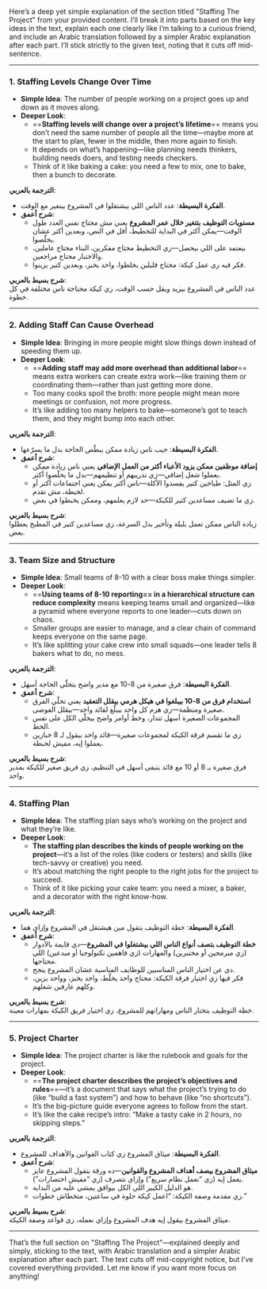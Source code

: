 Here’s a deep yet simple explanation of the section titled "Staffing The Project" from your provided content. I’ll break it into parts based on the key ideas in the text, explain each one clearly like I’m talking to a curious friend, and include an Arabic translation followed by a simpler Arabic explanation after each part. I’ll stick strictly to the given text, noting that it cuts off mid-sentence.

---

### 1. Staffing Levels Change Over Time
- **Simple Idea**: The number of people working on a project goes up and down as it moves along.
- **Deeper Look**: 
  - ==**Staffing levels will change over a project’s lifetime**== means you don’t need the same number of people all the time—maybe more at the start to plan, fewer in the middle, then more again to finish.
  - It depends on what’s happening—like planning needs thinkers, building needs doers, and testing needs checkers.
  - Think of it like baking a cake: you need a few to mix, one to bake, then a bunch to decorate.

**الترجمة بالعربي**:  
- **الفكرة البسيطة**: عدد الناس اللي بيشتغلوا في المشروع بيتغير مع الوقت.
- **شرح أعمق**: 
  - **مستويات التوظيف بتتغير خلال عمر المشروع** يعني مش محتاج نفس العدد طول الوقت—يمكن أكتر في البداية للتخطيط، أقل في النص، وبعدين أكتر عشان يخلّصوا.
  - بيعتمد على اللي بيحصل—زي التخطيط محتاج مفكرين، البناء محتاج عاملين، والاختبار محتاج مراجعين.
  - فكر فيه زي عمل كيكة: محتاج قليلين يخلطوا، واحد يخبز، وبعدين كتير يزينوا.

**شرح بسيط بالعربي**:  
عدد الناس في المشروع بيزيد ويقل حسب الوقت، زي كيكة محتاجة ناس مختلفة في كل خطوة.

---

### 2. Adding Staff Can Cause Overhead
- **Simple Idea**: Bringing in more people might slow things down instead of speeding them up.
- **Deeper Look**: 
  - ==**Adding staff may add more overhead than additional labor**== means extra workers can create extra work—like training them or coordinating them—rather than just getting more done.
  - Too many cooks spoil the broth: more people might mean more meetings or confusion, not more progress.
  - It’s like adding too many helpers to bake—someone’s got to teach them, and they might bump into each other.

**الترجمة بالعربي**:  
- **الفكرة البسيطة**: جيب ناس زيادة ممكن يبطّص الحاجة بدل ما يسرّعها.
- **شرح أعمق**: 
  - **إضافة موظفين ممكن يزود الأعباء أكتر من العمل الإضافي** يعني ناس زيادة ممكن يعملوا شغل إضافي—زي تدريبهم أو تنظيمهم—بدل ما يخلّصوا أكتر.
  - زي المثل: طباخين كتير يفسدوا الأكلة—ناس أكتر يمكن يعني اجتماعات أكتر أو لخبطة، مش تقدم.
  - زي ما تضيف مساعدين كتير للكيكة—حد لازم يعلمهم، وممكن يخبطوا في بعض.

**شرح بسيط بالعربي**:  
زيادة الناس ممكن تعمل بلبلة وتأخير بدل السرعة، زي مساعدين كتير في المطبخ يعطلوا بعض.

---

### 3. Team Size and Structure
- **Simple Idea**: Small teams of 8-10 with a clear boss make things simpler.
- **Deeper Look**: 
  - ==**Using teams of 8-10 reporting== in a hierarchical structure can reduce complexity** means keeping teams small and organized—like a pyramid where everyone reports to one leader—cuts down on chaos.
  - Smaller groups are easier to manage, and a clear chain of command keeps everyone on the same page.
  - It’s like splitting your cake crew into small squads—one leader tells 8 bakers what to do, no mess.

**الترجمة بالعربي**:  
- **الفكرة البسيطة**: فرق صغيرة من 8-10 مع مدير واضح بتخلّي الحاجة أسهل.
- **شرح أعمق**: 
  - **استخدام فرق من 8-10 بيبلغوا في هيكل هرمي بيقلل التعقيد** يعني تخلّي الفرق صغيرة ومنظمة—زي هرم كل واحد بيبلّغ لقائد واحد—بيقلل الفوضى.
  - المجموعات الصغيرة أسهل تتدار، وخط أوامر واضح بيخلّي الكل على نفس الخط.
  - زي ما تقسم فرقة الكيكة لمجموعات صغيرة—قائد واحد بيقول لـ 8 خبازين يعملوا إيه، مفيش لخبطة.

**شرح بسيط بالعربي**:  
فرق صغيرة بـ 8 أو 10 مع قائد بتبقى أسهل في التنظيم، زي فريق صغير للكيكة بمدير واحد.

---

### 4. Staffing Plan
- **Simple Idea**: The staffing plan says who’s working on the project and what they’re like.
- **Deeper Look**: 
  - **The staffing plan describes the kinds of people working on the project**—it’s a list of the roles (like coders or testers) and skills (like tech-savvy or creative) you need.
  - It’s about matching the right people to the right jobs for the project to succeed.
  - Think of it like picking your cake team: you need a mixer, a baker, and a decorator with the right know-how.

**الترجمة بالعربي**:  
- **الفكرة البسيطة**: خطة التوظيف بتقول مين هيشتغل في المشروع وإزاي هما.
- **شرح أعمق**: 
  - **خطة التوظيف بتصف أنواع الناس اللي بيشتغلوا في المشروع**—دي قايمة بالأدوار (زي مبرمجين أو مختبرين) والمهارات (زي فاهمين تكنولوجيا أو مبدعين) اللي محتاجها.
  - دي عن اختيار الناس المناسبين للوظايف المناسبة عشان المشروع ينجح.
  - فكر فيها زي اختيار فرقة الكيكة: محتاج واحد يخلّط، واحد يخبز، وواحد يزين، وكلهم عارفين شغلهم.

**شرح بسيط بالعربي**:  
خطة التوظيف بتختار الناس ومهاراتهم للمشروع، زي اختيار فريق الكيكة بمهارات معينة.

---

### 5. Project Charter
- **Simple Idea**: The project charter is like the rulebook and goals for the project.
- **Deeper Look**: 
  - ==**The project charter describes the project’s objectives and rules**==—it’s a document that says what the project’s trying to do (like “build a fast system”) and how to behave (like “no shortcuts”).
  - It’s the big-picture guide everyone agrees to follow from the start.
  - It’s like the cake recipe’s intro: “Make a tasty cake in 2 hours, no skipping steps.”

**الترجمة بالعربي**:  
- **الفكرة البسيطة**: ميثاق المشروع زي كتاب القوانين والأهداف للمشروع.
- **شرح أعمق**: 
  - **ميثاق المشروع بيصف أهداف المشروع والقوانين**—ده ورقة بتقول المشروع عايز يعمل إيه (زي “نعمل نظام سريع”) وإزاي نتصرف (زي “مفيش اختصارات”).
  - هو الدليل الكبير اللي الكل بيوافق يمشي عليه من البداية.
  - زي مقدمة وصفة الكيكة: “اعمل كيكة حلوة في ساعتين، متخطاش خطوات.”

**شرح بسيط بالعربي**:  
ميثاق المشروع بيقول إيه هدف المشروع وإزاي نعمله، زي قواعد وصفة الكيكة.

---

That’s the full section on "Staffing The Project"—explained deeply and simply, sticking to the text, with Arabic translation and a simpler Arabic explanation after each part. The text cuts off mid-copyright notice, but I’ve covered everything provided. Let me know if you want more focus on anything!